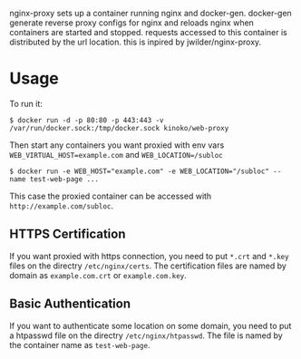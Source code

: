 nginx-proxy sets up a container running nginx and docker-gen. docker-gen generate reverse proxy configs for nginx and reloads nginx when containers are started and stopped. requests accessed to this container is distributed by the url location. this is inpired by jwilder/nginx-proxy.

# Usage

To run it:
```
$ docker run -d -p 80:80 -p 443:443 -v /var/run/docker.sock:/tmp/docker.sock kinoko/web-proxy
```
Then start any containers you want proxied with env vars `WEB_VIRTUAL_HOST=example.com` and `WEB_LOCATION=/subloc`
```
$ docker run -e WEB_HOST="example.com" -e WEB_LOCATION="/subloc" --name test-web-page ...
```
This case the proxied container can be accessed with `http://example.com/subloc`.

## HTTPS Certification
If you want proxied with https connection, you need to put `*.crt` and `*.key` files on the directry `/etc/nginx/certs`. The certification files are named by domain as `example.com.crt` or `example.com.key`. 

## Basic Authentication
If you want to authenticate some location on some domain, you need to put a htpasswd file on the directry `/etc/nginx/htpasswd`. The file is named by the container name as `test-web-page`.